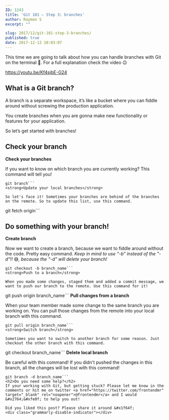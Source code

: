 ```yaml
---
ID: 1243
title: 'Git 101 – Step 3: branches'
author: Raymon S
excerpt: ""

slug: 2017/12/git-101-step-3-branches/
published: true
date: 2017-12-12 10:03:07
---
```

This time we are going to talk about how you can handle branches with Git on the terminal &#x1f680;. For a full explanation check the video &#x1f609;

https://youtu.be/Kf4sjbE-G24
<h2>What is a Git branch?</h2>
A branch is a separate workspace, it’s like a bucket where you can fiddle around without screwing the production application.

You create branches when you are gonna make new functionality or features for your application.

So let’s get started with branches!
<h2>Check your branch</h2>
<strong>Check your branches</strong>

If you want to know on which branch you are currently working? This command will tell you!
```
git branch```
<strong>Update your local branches</strong>

So let's face it! Sometimes your branches are behind of the branches on the remote. So to update this list, use this command.
```
git fetch origin```
<h2>Do something with your branch!</h2>
<strong>Create branch</strong>

Now we want to create a branch, because we want to fiddle around without the code. Pretty easy command. <em>Keep in mind to use "-b" instead of the "-d"!! </em>&#x1f605;<em>, because the "-d" will delete your branch!</em>
```
git checkout -b branch_name```
<strong>Push to a branch</strong>

When you made some changes, staged them and added a commit message, we want to push our branch to the remote. Use this command for it!
```
git push origin branch_name```
<strong>Pull changes from a branch</strong>

When your team member made some change to the same branch you are working on. You can pull those changes from the remote into your local branch with this command.
```
git pull origin branch_name```
<strong>Switch branch</strong>

Sometimes you want to switch to another branch for some reason. Just checkout the other branch with this command.
```
git checkout branch_name```
<strong>Delete local branch</strong>

Be careful with this command! If you didn't pushed the changes in this branch, all the changes will be lost with this command!
```
git branch -d branch_name```
<h2>Do you need some help?</h2>
If your working with Git, but getting stuck? Please let me know in the comments or hit me on twitter <a href="https://twitter.com/frontendmr" target="_blank" rel="noopener">@frontendmr</a> and I would &#x2764;&#xfe0f; to help you out!

Did you liked this post? Please share it around &#x1f64f;
<div class="grammarly-disable-indicator"></div>